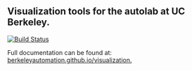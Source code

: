 ## Visualization tools for the autolab at UC Berkeley.

[![Build Status](https://travis-ci.org/BerkeleyAutomation/visualization.svg?branch=master)](https://travis-ci.org/BerkeleyAutomation/visualization)

Full documentation can be found at: [berkeleyautomation.github.io/visualization.](https://berkeleyautomation.github.io/visualization)

